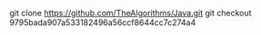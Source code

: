 git clone https://github.com/TheAlgorithms/Java.git
git checkout 9795bada907a533182496a56ccf8644cc7c274a4